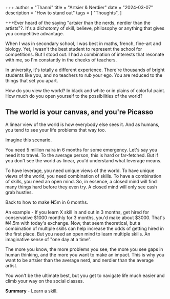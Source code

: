 +++
author = "Thanni"
title = "Artsier & Nerdier"
date = "2024-03-07"
description = "How to stand out"
tags = [
"Thoughts",
]

+++Ever heard of the saying "artsier than the nerds, nerdier than the artists"?. It's a dichotomy of skill, believe, philosophy or anything that gives you competitive advantage.

<!--more-->

When I was in secondary school, I was best in maths, french, fine-art and biology. Yet, I wasn't the best student to represent the school for competitions. But I stood out. I had a combination of interests that resonate with me, so I'm constantly in the cheeks of teachers.

In university, it's totally a different experience. There're thousands of bright students like you, and no teachers to rub your ego. You are reduced to the things that set you apart.

How do you view the world? In black and white or in plains of colorful paint. How much do you open yourself to the possibilities of the world?

## The world is your canvas, and you're Picasso

A linear view of the world is how everybody else sees it. And as humans, you tend to see your life problems that way too.

Imagine this scenario.

You need 5 million naira in 6 months for some emergency. Let's say you need it to travel. To the average person, this is hard or far-fetched. But if you don't see the world as linear, you'd understand what leverage means.

To have leverage, you need unique views of the world. To have unique views of the world, you need combination of skills. To have a combination of skills, you need an open mind. So, in essence, a closed mind will find many things hard before they even try. A closed mind will only see cash grab hustles.

Back to how to make ₦5m in 6 months.

An example - If you learn X skill in and out in 3 months, get hired for conservative $1000 monthly for 3 months, you'd make about $3000. That's ₦4.5m with today's exchange. Now, that seem theoretical, but a combination of multiple skills can help increase the odds of getting hired in the first place. But you need an open mind to learn multiple skills. An imaginative sense of "one day at a time".

The more you know, the more problems you see, the more you see gaps in human thinking, and the more you want to make an impact. This is why you want to be artsier than the average nerd, and nerdier than the average artist.

You won't be the ultimate best, but you get to navigate life much easier and climb your way on the social classes.

**Summary** - Learn a skill.

